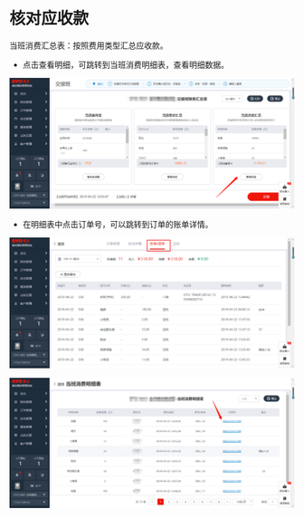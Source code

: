 # 核对应收款

当班消费汇总表：按照费用类型汇总应收款。

* 点击查看明细，可跳转到当班消费明细表，查看明细数据。

![](../../../.gitbook/assets/image%20%28577%29.png)

* 在明细表中点击订单号，可以跳转到订单的账单详情。

![](../../../.gitbook/assets/image%20%28522%29.png)

![](../../../.gitbook/assets/image%20%282%29.png)



